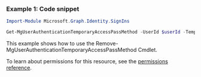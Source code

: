 ### Example 1: Code snippet

```powershellImport-Module Microsoft.Graph.Identity.SignIns

Get-MgUserAuthenticationTemporaryAccessPassMethod -UserId $userId -TemporaryAccessPassAuthenticationMethodId $temporaryAccessPassAuthenticationMethodId
```
This example shows how to use the Remove-MgUserAuthenticationTemporaryAccessPassMethod Cmdlet.
To learn about permissions for this resource, see the [permissions reference](/graph/permissions-reference).

